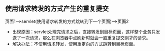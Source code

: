 ## 使用请求转发的方式产生的重复提交
页面1-->servlet(使用请求转发的方式跳转到下一个页面)-->页面2
* 出现原因：servlet处理完请求之后，直接转发到目标页面，这样整个业务只发送了一次请求，那么在浏览器中点刷新时就会一直重复提交刚才的请求。
* 解决办法：不使用请求转发，使用重定向的方式跳转到目标页面。